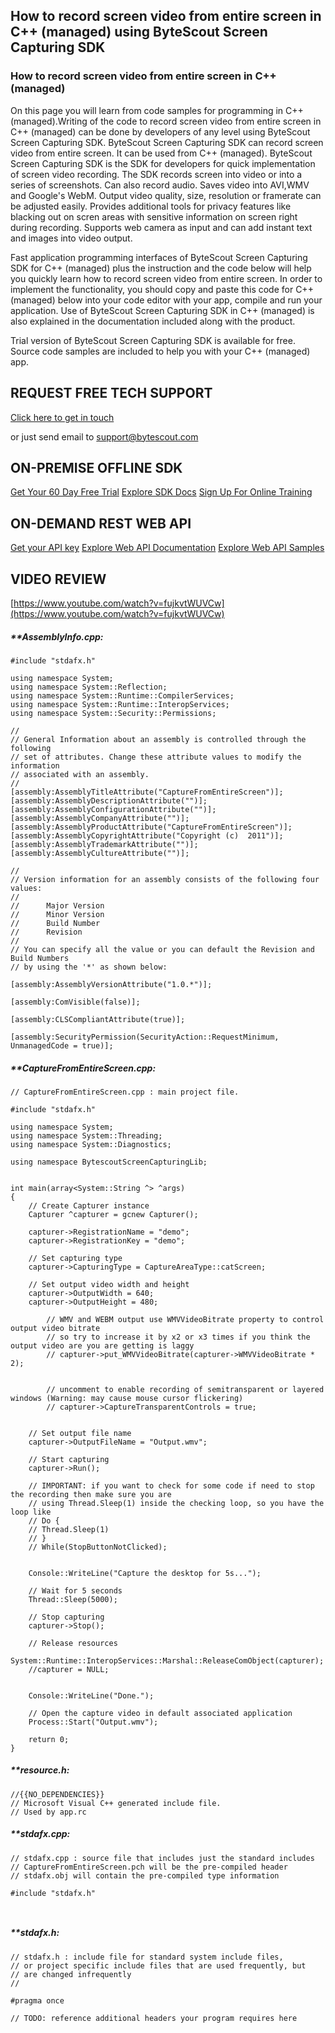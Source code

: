 ## How to record screen video from entire screen in C++ (managed) using ByteScout Screen Capturing SDK

### How to record screen video from entire screen in C++ (managed)

On this page you will learn from code samples for programming in C++ (managed).Writing of the code to record screen video from entire screen in C++ (managed) can be done by developers of any level using ByteScout Screen Capturing SDK. ByteScout Screen Capturing SDK can record screen video from entire screen. It can be used from C++ (managed). ByteScout Screen Capturing SDK is the SDK for developers for quick implementation of screen video recording. The SDK records screen into video or into a series of screenshots. Can also record audio. Saves video into AVI,WMV and Google's WebM. Output video quality, size, resolution or framerate can be adjusted easily. Provides additional tools for privacy features like blacking out on scren areas with sensitive information on screen right during recording. Supports web camera as input and can add instant text and images into video output.

Fast application programming interfaces of ByteScout Screen Capturing SDK for C++ (managed) plus the instruction and the code below will help you quickly learn how to record screen video from entire screen. In order to implement the functionality, you should copy and paste this code for C++ (managed) below into your code editor with your app, compile and run your application. Use of ByteScout Screen Capturing SDK in C++ (managed) is also explained in the documentation included along with the product.

Trial version of ByteScout Screen Capturing SDK is available for free. Source code samples are included to help you with your C++ (managed) app.

## REQUEST FREE TECH SUPPORT

[Click here to get in touch](https://bytescout.zendesk.com/hc/en-us/requests/new?subject=ByteScout%20Screen%20Capturing%20SDK%20Question)

or just send email to [support@bytescout.com](mailto:support@bytescout.com?subject=ByteScout%20Screen%20Capturing%20SDK%20Question) 

## ON-PREMISE OFFLINE SDK 

[Get Your 60 Day Free Trial](https://bytescout.com/download/web-installer?utm_source=github-readme)
[Explore SDK Docs](https://bytescout.com/documentation/index.html?utm_source=github-readme)
[Sign Up For Online Training](https://academy.bytescout.com/)


## ON-DEMAND REST WEB API

[Get your API key](https://pdf.co/documentation/api?utm_source=github-readme)
[Explore Web API Documentation](https://pdf.co/documentation/api?utm_source=github-readme)
[Explore Web API Samples](https://github.com/bytescout/ByteScout-SDK-SourceCode/tree/master/PDF.co%20Web%20API)

## VIDEO REVIEW

[https://www.youtube.com/watch?v=fujkvtWUVCw](https://www.youtube.com/watch?v=fujkvtWUVCw)




<!-- code block begin -->

##### ****AssemblyInfo.cpp:**
    
```
#include "stdafx.h"

using namespace System;
using namespace System::Reflection;
using namespace System::Runtime::CompilerServices;
using namespace System::Runtime::InteropServices;
using namespace System::Security::Permissions;

//
// General Information about an assembly is controlled through the following
// set of attributes. Change these attribute values to modify the information
// associated with an assembly.
//
[assembly:AssemblyTitleAttribute("CaptureFromEntireScreen")];
[assembly:AssemblyDescriptionAttribute("")];
[assembly:AssemblyConfigurationAttribute("")];
[assembly:AssemblyCompanyAttribute("")];
[assembly:AssemblyProductAttribute("CaptureFromEntireScreen")];
[assembly:AssemblyCopyrightAttribute("Copyright (c)  2011")];
[assembly:AssemblyTrademarkAttribute("")];
[assembly:AssemblyCultureAttribute("")];

//
// Version information for an assembly consists of the following four values:
//
//      Major Version
//      Minor Version
//      Build Number
//      Revision
//
// You can specify all the value or you can default the Revision and Build Numbers
// by using the '*' as shown below:

[assembly:AssemblyVersionAttribute("1.0.*")];

[assembly:ComVisible(false)];

[assembly:CLSCompliantAttribute(true)];

[assembly:SecurityPermission(SecurityAction::RequestMinimum, UnmanagedCode = true)];

```

<!-- code block end -->    

<!-- code block begin -->

##### ****CaptureFromEntireScreen.cpp:**
    
```
// CaptureFromEntireScreen.cpp : main project file.

#include "stdafx.h"

using namespace System;
using namespace System::Threading;
using namespace System::Diagnostics;

using namespace BytescoutScreenCapturingLib;


int main(array<System::String ^> ^args)
{
	// Create Capturer instance
    Capturer ^capturer = gcnew Capturer();
    
	capturer->RegistrationName = "demo";
	capturer->RegistrationKey = "demo";

	// Set capturing type
	capturer->CapturingType = CaptureAreaType::catScreen;

	// Set output video width and height
	capturer->OutputWidth = 640;
	capturer->OutputHeight = 480;

	    // WMV and WEBM output use WMVVideoBitrate property to control output video bitrate
   	    // so try to increase it by x2 or x3 times if you think the output video are you are getting is laggy
	    // capturer->put_WMVVideoBitrate(capturer->WMVVideoBitrate * 2);


        // uncomment to enable recording of semitransparent or layered windows (Warning: may cause mouse cursor flickering)
        // capturer->CaptureTransparentControls = true;


	// Set output file name
	capturer->OutputFileName = "Output.wmv";

	// Start capturing
	capturer->Run();

	// IMPORTANT: if you want to check for some code if need to stop the recording then make sure you are 
	// using Thread.Sleep(1) inside the checking loop, so you have the loop like
	// Do {
	// Thread.Sleep(1) 
	// }
	// While(StopButtonNotClicked);

	
	Console::WriteLine("Capture the desktop for 5s...");

	// Wait for 5 seconds
	Thread::Sleep(5000);

	// Stop capturing
	capturer->Stop();

    // Release resources
    System::Runtime::InteropServices::Marshal::ReleaseComObject(capturer);
    //capturer = NULL;

	
	Console::WriteLine("Done.");
	
	// Open the capture video in default associated application
	Process::Start("Output.wmv");

	return 0;
}

```

<!-- code block end -->    

<!-- code block begin -->

##### ****resource.h:**
    
```
//{{NO_DEPENDENCIES}}
// Microsoft Visual C++ generated include file.
// Used by app.rc

```

<!-- code block end -->    

<!-- code block begin -->

##### ****stdafx.cpp:**
    
```
// stdafx.cpp : source file that includes just the standard includes
// CaptureFromEntireScreen.pch will be the pre-compiled header
// stdafx.obj will contain the pre-compiled type information

#include "stdafx.h"



```

<!-- code block end -->    

<!-- code block begin -->

##### ****stdafx.h:**
    
```
// stdafx.h : include file for standard system include files,
// or project specific include files that are used frequently, but
// are changed infrequently
//

#pragma once

// TODO: reference additional headers your program requires here

```

<!-- code block end -->